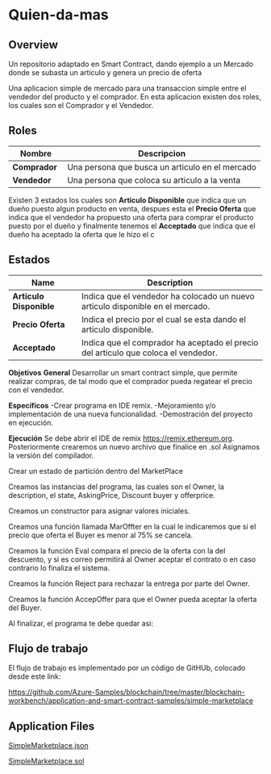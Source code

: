 Quien-da-mas
====================================================================

Overview 
---------

Un repositorio adaptado en Smart Contract, dando ejemplo a un Mercado donde se subasta un articulo y genera un precio de oferta

Una aplicacion simple de mercado para una transaccion simple entre el vendedor del producto y el comprador.
En esta aplicacion existen dos roles, los cuales son el Comprador y el Vendedor.

Roles 
------------------
| Nombre                  | Descripcion                                       |
|------------------------|---------------------------------------------------|
|**Comprador** |Una persona que busca un articulo en el mercado |
|**Vendedor** |Una persona que coloca su articulo a la venta |



Existen 3 estados los cuales son **Articulo Disponible** que indica que un dueño puesto algun producto en venta, despues esta el **Precio Oferta** que indica que el vendedor ha propuesto una oferta para comprar el producto puesto por el dueño y finalmente tenemos el **Acceptado** que indica que el dueño ha aceptado la oferta que le hizo el c


Estados
-------

| Name                   | Description                                       |
|------------------------|---------------------------------------------------|
|**Articulo Disponible** |Indica que el vendedor ha colocado un nuevo articulo disponible en el mercado.
|**Precio Oferta** |Indica  el precio por el cual se esta dando el articulo disponible.
|**Acceptado** |Indica que el comprador ha aceptado el precio del articulo que coloca el vendedor.

**Objetivos**
 **General**
   	Desarrollar un smart contract simple, que permite realizar compras, de tal modo que el comprador pueda regatear el precio con el vendedor. 

 **Específicos**
   -Crear programa en IDE remix.
   -Mejoramiento y/o implementación de una nueva funcionalidad.
   -Demostración del proyecto en ejecución.
   
**Ejecución**
Se debe abrir el IDE de remix https://remix.ethereum.org.
Posteriormente crearemos un nuevo archivo que finalice en .sol
Asignamos la versión del compilador.

Crear un estado de partición dentro del MarketPlace

Creamos las instancias del programa, las cuales son el Owner, la description, el state, AskingPrice, Discount buyer y offerprice.

Creamos un constructor para asignar valores iniciales.


Creamos una función llamada MarOffter en la cual le indicaremos que si el precio que oferta el Buyer es menor al 75% se cancela.

Creamos la función Eval compara el precio de la oferta con la del descuento, y si es correo permitirá al Owner aceptar el contrato o en caso contrario lo finaliza el sistema.

Creamos la función Reject para rechazar la entrega por parte del Owner.

Creamos la función AccepOffer para que el Owner pueda aceptar la oferta del Buyer.

Al finalizar, el programa te debe quedar asi:





Flujo de trabajo
----------------
El flujo de trabajo es implementado por un código de GitHUb, colocado desde este link:

https://github.com/Azure-Samples/blockchain/tree/master/blockchain-workbench/application-and-smart-contract-samples/simple-marketplace
 


 
Application Files
-----------------

[SimpleMarketplace.json](./ethereum/SimpleMarketplace.json)

[SimpleMarketplace.sol](./ethereum/SimpleMarketplace.sol)
